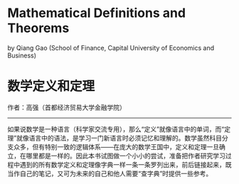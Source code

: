 # Mathematical Definitions and Theorems

by Qiang Gao (School of Finance, Capital University of Economics and Business)

# 数学定义和定理

作者：高强（首都经济贸易大学金融学院）

---

如果说数学是一种语言（科学家交流专用），那么“定义”就像语言中的单词，而“定理”就像语言中的语法，是学习一门新语言时必须记忆和理解的。数学虽然科目分支众多，但有特别一致的逻辑体系——在庞大的数学王国中，定义和定理一旦确立，在哪里都是一样的。因此本书试图做一个小小的尝试，准备把作者研究学习过程中遇到的所有数学定义和定理像字典一样一条一条罗列出来，前后链接起来，既当作自己的笔记，又可为未来的自己和他人需要“查字典”时提供一些参考。
